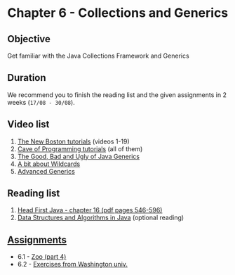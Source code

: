 # Chapter 6 - Collections and Generics

## Objective
Get familiar with the Java Collections Framework and Generics 

## Duration
We recommend you to finish the reading list and the given assignments in 2 weeks (`17/08 - 30/08`).

## Video list
1. [The New Boston tutorials](https://www.youtube.com/watch?v=vW53w7me4AE&list=PL27BCE863B6A864E3) (videos 1-19)
2. [Cave of Programming tutorials](https://www.youtube.com/watch?v=mkCTxtLe7XU&list=PLB841C370FAFB8EC7) (all of them)
3. [The Good, Bad and Ugly of Java Generics](https://www.youtube.com/watch?v=34oiEq9nD0M)
4. [A bit about Wildcards](https://www.youtube.com/watch?v=QqLBp7MdkEU)
5. [Advanced Generics](https://www.youtube.com/watch?v=iwLBmGhd35M)


## Reading list
1. [Head First Java - chapter 16  (pdf pages 546-596)](https://github.com/JavaSummer/JavaMainRepo/blob/master/Books%20%2B%20Material/Head%20First%20Java.pdf)
4. [Data Structures and Algorithms in Java](http://www.it-ebooks.info/book/4478/) (optional reading)

## [Assignments](https://github.com/JavaSummer/JavaMainRepo/tree/master/Content/Chapter%206%20-%20Collections%20and%20Generics/Assignments)
- 6.1 - [Zoo (part 4)](https://github.com/JavaSummer/JavaMainRepo/blob/master/Content/Chapter%206%20-%20Collections%20and%20Generics/Assignments/Zoo%20(part%204).pdf)
- 6.2 - [Exercises from Washington univ.](https://github.com/JavaSummer/JavaMainRepo/blob/master/Content/Chapter%206%20-%20Collections%20and%20Generics/Assignments/Washington%20univ.%20exercises.pdf)